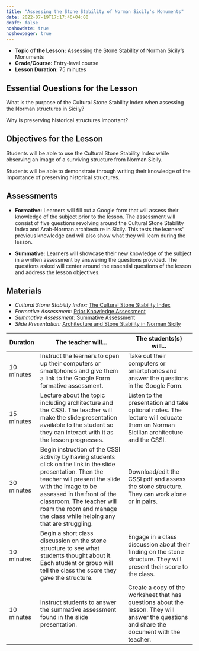 ```yaml
---
title: "Assessing the Stone Stability of Norman Sicily's Monuments"
date: 2022-07-19T17:17:46+04:00
draft: false
noshowdate: true
noshowpager: true
---
```


* **Topic of the Lesson:** Assessing the Stone Stability of Norman Sicily’s Monuments
* **Grade/Course:** Entry-level course
* **Lesson Duration:** 75 minutes

## Essential Questions for the Lesson ##

What is the purpose of the Cultural Stone Stability Index when assessing the Norman structures in Sicily?

Why is preserving historical structures important?

## Objectives for the Lesson ##

Students will be able to use the Cultural Stone Stability Index while observing an image of a surviving structure from Norman Sicily.

Students will be able to demonstrate through writing their knowledge of the importance of preserving historical structures.

## Assessments ##

* **Formative:** Learners will fill out a Google form that will assess their knowledge of the subject prior to the lesson. The assessment will consist of five questions revolving around the Cultural Stone Stability Index and Arab-Norman architecture in Sicily. This tests the learners' previous knowledge and will also show what they will learn during the lesson.

* **Summative:** Learners will showcase their new knowledge of the subject in a written assessment by answering the questions provided. The questions asked will center around the essential questions of the lesson and address the lesson objectives.

## Materials ##

* *Cultural Stone Stability Index:* [The Cultural Stone Stability Index](/pdfs/cultural_stone_stability_index.pdf)
* *Formative Assessment:* [Prior Knowledge Assessment](Prior_Knowledge_Assessment.docx)
* *Summative Assessment:* [Summative Assessment](Summative_Assessment.docx)
* *Slide Presentation:* [Architecture and Stone Stability in Norman Sicily](Architecture_and_Stone_Stability_in_Norman_Sicily.pptx)

| Duration | The teacher will... | The students(s) will... |
|---|---|---|
| 10 minutes | Instruct the learners to open up their computers or smartphones and give them a link to the Google Form formative assessment. | Take out their computers or smartphones and answer the questions in the Google Form. |
| 15 minutes | Lecture about the topic including architecture and the CSSI. The teacher will make the slide presentation available to the student so they can interact with it as the lesson progresses. | Listen to the presentation and take optional notes. The lecture will educate them on Norman Sicilian architecture and the CSSI. |
| 30 minutes | Begin instruction of the CSSI activity by having students click on the link in the slide presentation. Then the teacher will present the slide with the image to be assessed in the front of the classroom. The teacher will roam the room and manage the class while helping any that are struggling. | Download/edit the CSSI pdf and assess the stone structure. They can work alone or in pairs. |
| 10 minutes | Begin a short class discussion on the stone structure to see what students thought about it. Each student or group will tell the class the score they gave the structure. | Engage in a class discussion about their finding on the stone structure. They will present their score to the class. |
| 10 minutes | Instruct students to answer the summative assessment found in the slide presentation. | Create a copy of the worksheet that has questions about the lesson. They will answer the questions and share the document with the teacher. |
